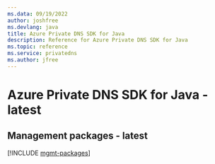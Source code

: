 ```yaml
---
ms.data: 09/19/2022
author: joshfree
ms.devlang: java
title: Azure Private DNS SDK for Java
description: Reference for Azure Private DNS SDK for Java
ms.topic: reference
ms.service: privatedns
ms.author: jfree
---
```

# Azure Private DNS SDK for Java - latest

## Management packages - latest
[!INCLUDE [mgmt-packages](private-dns-mgmt-index.md)]